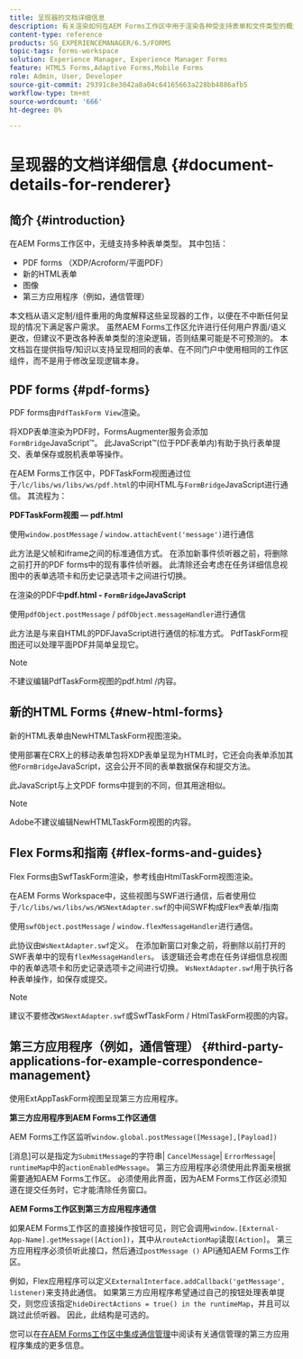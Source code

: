 ```yaml
---
title: 呈现器的文档详细信息
description: 有关渲染如何在AEM Forms工作区中用于渲染各种受支持表单和文件类型的概念信息。
content-type: reference
products: SG_EXPERIENCEMANAGER/6.5/FORMS
topic-tags: forms-workspace
solution: Experience Manager, Experience Manager Forms
feature: HTML5 Forms,Adaptive Forms,Mobile Forms
role: Admin, User, Developer
source-git-commit: 29391c8e3042a8a04c64165663a228bb4886afb5
workflow-type: tm+mt
source-wordcount: '666'
ht-degree: 0%

---
```


# 呈现器的文档详细信息 {#document-details-for-renderer}

## 简介 {#introduction}

在AEM Forms工作区中，无缝支持多种表单类型。 其中包括：

* PDF forms （XDP/Acroform/平面PDF）
* 新的HTML表单
* 图像
* 第三方应用程序（例如，通信管理）

本文档从语义定制/组件重用的角度解释这些呈现器的工作，以便在不中断任何呈现的情况下满足客户需求。 虽然AEM Forms工作区允许进行任何用户界面/语义更改，但建议不更改各种表单类型的渲染逻辑，否则结果可能是不可预测的。 本文档旨在提供指导/知识以支持呈现相同的表单、在不同门户中使用相同的工作区组件，而不是用于修改呈现逻辑本身。

## PDF forms {#pdf-forms}

PDF forms由`PdfTaskForm View`渲染。

将XDP表单渲染为PDF时，FormsAugmenter服务会添加`FormBridge`JavaScript™。 此JavaScript™(位于PDF表单内)有助于执行表单提交、表单保存或脱机表单等操作。

在AEM Forms工作区中，PDFTaskForm视图通过位于`/lc/libs/ws/libs/ws/pdf.html`的中间HTML与`FormBridge`JavaScript进行通信。 其流程为：

**PDFTaskForm视图 — pdf.html**

使用`window.postMessage` / `window.attachEvent('message')`进行通信

此方法是父帧和iframe之间的标准通信方式。 在添加新事件侦听器之前，将删除之前打开的PDF forms中的现有事件侦听器。 此清除还会考虑在任务详细信息视图中的表单选项卡和历史记录选项卡之间进行切换。

在渲染的PDF中&#x200B;**pdf.html - `FormBridge`JavaScript**

使用`pdfObject.postMessage` / `pdfObject.messageHandler`进行通信

此方法是与来自HTML的PDFJavaScript进行通信的标准方式。 PdfTaskForm视图还可以处理平面PDF并简单呈现它。

>[!NOTE]
>
>不建议编辑PdfTaskForm视图的pdf.html /内容。

## 新的HTML Forms {#new-html-forms}

新的HTML表单由NewHTMLTaskForm视图渲染。

使用部署在CRX上的移动表单包将XDP表单呈现为HTML时，它还会向表单添加其他`FormBridge`JavaScript，这会公开不同的表单数据保存和提交方法。

此JavaScript与上文PDF forms中提到的不同，但其用途相似。

>[!NOTE]
>
>Adobe不建议编辑NewHTMLTaskForm视图的内容。

## Flex Forms和指南 {#flex-forms-and-guides}

Flex Forms由SwfTaskForm渲染，参考线由HtmlTaskForm视图渲染。

在AEM Forms Workspace中，这些视图与SWF进行通信，后者使用位于`/lc/libs/ws/libs/ws/WSNextAdapter.swf`的中间SWF构成Flex®表单/指南

使用`swfObject.postMessage` / `window.flexMessageHandler`进行通信。

此协议由`WsNextAdapter.swf`定义。 在添加新窗口对象之前，将删除以前打开的SWF表单中的现有`flexMessageHandlers`。 该逻辑还会考虑在任务详细信息视图中的表单选项卡和历史记录选项卡之间进行切换。 `WsNextAdapter.swf`用于执行各种表单操作，如保存或提交。

>[!NOTE]
>
>建议不要修改`WSNextAdapter.swf`或SwfTaskForm / HtmlTaskForm视图的内容。

## 第三方应用程序（例如，通信管理） {#third-party-applications-for-example-correspondence-management}

使用ExtAppTaskForm视图呈现第三方应用程序。

**第三方应用程序到AEM Forms工作区通信**

AEM Forms工作区监听`window.global.postMessage([Message],[Payload])`

[消息]可以是指定为`SubmitMessage`的字符串| `CancelMessage`| `ErrorMessage`| `runtimeMap`中的`actionEnabledMessage`。 第三方应用程序必须使用此界面来根据需要通知AEM Forms工作区。 必须使用此界面，因为AEM Forms工作区必须知道在提交任务时，它才能清除任务窗口。

**AEM Forms工作区到第三方应用程序通信**

如果AEM Forms工作区的直接操作按钮可见，则它会调用`window.[External-App-Name].getMessage([Action])`，其中从`routeActionMap`读取`[Action]`。 第三方应用程序必须侦听此接口，然后通过`postMessage ()` API通知AEM Forms工作区。

例如，Flex应用程序可以定义`ExternalInterface.addCallback('getMessage', listener)`来支持此通信。 如果第三方应用程序希望通过自己的按钮处理表单提交，则您应该指定`hideDirectActions = true() in the runtimeMap`，并且可以跳过此侦听器。 因此，此结构是可选的。

您可以在[在AEM Forms工作区中集成通信管理](/help/forms/using/integrating-correspondence-management-html-workspace.md)中阅读有关通信管理的第三方应用程序集成的更多信息。
